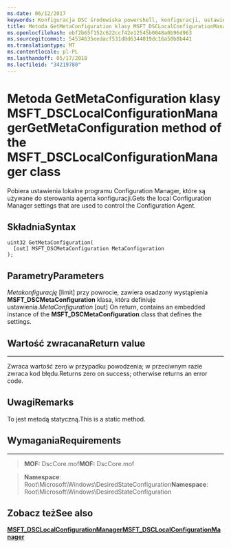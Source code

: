 ```yaml
---
ms.date: 06/12/2017
keywords: Konfiguracja DSC środowiska powershell, konfiguracji, ustawienia
title: Metoda GetMetaConfiguration klasy MSFT_DSCLocalConfigurationManager
ms.openlocfilehash: ebf2b65f152c622ccf42e12545b0048a0b96d963
ms.sourcegitcommit: 54534635eedacf531d8d6344019dc16a50b8b441
ms.translationtype: MT
ms.contentlocale: pl-PL
ms.lasthandoff: 05/17/2018
ms.locfileid: "34219780"
---
```

# <a name="getmetaconfiguration-method-of-the-msftdsclocalconfigurationmanager-class"></a><span data-ttu-id="5e4d4-103">Metoda GetMetaConfiguration klasy MSFT_DSCLocalConfigurationManager</span><span class="sxs-lookup"><span data-stu-id="5e4d4-103">GetMetaConfiguration method of the MSFT_DSCLocalConfigurationManager class</span></span>

<span data-ttu-id="5e4d4-104">Pobiera ustawienia lokalne programu Configuration Manager, które są używane do sterowania agenta konfiguracji.</span><span class="sxs-lookup"><span data-stu-id="5e4d4-104">Gets the local Configuration Manager settings that are used to control the Configuration Agent.</span></span>

<a name="syntax"></a><span data-ttu-id="5e4d4-105">Składnia</span><span class="sxs-lookup"><span data-stu-id="5e4d4-105">Syntax</span></span>
------

```mof
uint32 GetMetaConfiguration(
  [out] MSFT_DSCMetaConfiguration MetaConfiguration
);
```

<a name="parameters"></a><span data-ttu-id="5e4d4-106">Parametry</span><span class="sxs-lookup"><span data-stu-id="5e4d4-106">Parameters</span></span>
----------

<span data-ttu-id="5e4d4-107">*Metakonfigurację* \[limit\] przy powrocie, zawiera osadzony wystąpienia **MSFT_DSCMetaConfiguration** klasa, która definiuje ustawienia.</span><span class="sxs-lookup"><span data-stu-id="5e4d4-107">*MetaConfiguration* \[out\] On return, contains an embedded instance of the **MSFT_DSCMetaConfiguration** class that defines the settings.</span></span>

## <a name="return-value"></a><span data-ttu-id="5e4d4-108">Wartość zwracana</span><span class="sxs-lookup"><span data-stu-id="5e4d4-108">Return value</span></span>
------------

<span data-ttu-id="5e4d4-109">Zwraca wartość zero w przypadku powodzenia; w przeciwnym razie zwraca kod błędu.</span><span class="sxs-lookup"><span data-stu-id="5e4d4-109">Returns zero on success; otherwise returns an error code.</span></span>

## <a name="remarks"></a><span data-ttu-id="5e4d4-110">Uwagi</span><span class="sxs-lookup"><span data-stu-id="5e4d4-110">Remarks</span></span>

<span data-ttu-id="5e4d4-111">To jest metodą statyczną.</span><span class="sxs-lookup"><span data-stu-id="5e4d4-111">This is a static method.</span></span>

## <a name="requirements"></a><span data-ttu-id="5e4d4-112">Wymagania</span><span class="sxs-lookup"><span data-stu-id="5e4d4-112">Requirements</span></span>
------------
><span data-ttu-id="5e4d4-113">**MOF:** DscCore.mof</span><span class="sxs-lookup"><span data-stu-id="5e4d4-113">**MOF:** DscCore.mof</span></span>

><span data-ttu-id="5e4d4-114">**Namespace**: Root\Microsoft\Windows\DesiredStateConfiguration</span><span class="sxs-lookup"><span data-stu-id="5e4d4-114">**Namespace**: Root\Microsoft\Windows\DesiredStateConfiguration</span></span>


## <a name="see-also"></a><span data-ttu-id="5e4d4-115">Zobacz też</span><span class="sxs-lookup"><span data-stu-id="5e4d4-115">See also</span></span>


[<span data-ttu-id="5e4d4-116">**MSFT_DSCLocalConfigurationManager**</span><span class="sxs-lookup"><span data-stu-id="5e4d4-116">**MSFT_DSCLocalConfigurationManager**</span></span>](msft-dsclocalconfigurationmanager.md)